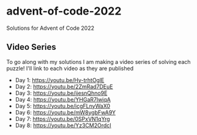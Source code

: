 # advent-of-code-2022

Solutions for Advent of Code 2022

## Video Series

To go along with my solutions I am making a video series of solving each puzzle!
I'll link to each video as they are published

- Day 1: https://youtu.be/Hy-trhtOglE
- Day 2: https://youtu.be/2ZmRad7DEuE
- Day 3: https://youtu.be/ijesnQhno9E
- Day 4: https://youtu.be/YHGaR7lwjqA
- Day 5: https://youtu.be/icgFLnyWaX0
- Day 6: https://youtu.be/mW8ygbFwA9Y
- Day 7: https://youtu.be/0SPxVN1qYrg
- Day 8: https://youtu.be/Yz3CM2OrdcI
